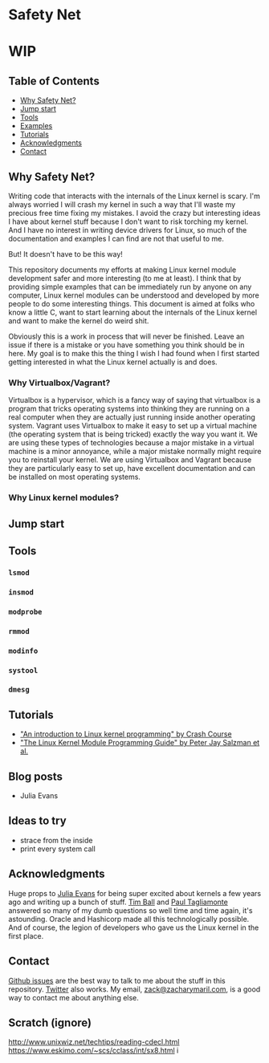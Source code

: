 # Safety Net
# WIP

## Table of Contents

* [Why Safety Net?](https://github.com/zmaril/safety-net#why-safety-net)
* [Jump start](https://github.com/zmaril/safety-net#jump-start)
* [Tools](https://github.com/zmaril/safety-net#tools)
* [Examples](https://github.com/zmaril/safety-net#examples)
* [Tutorials](https://github.com/zmaril/safety-net#tutorials)
* [Acknowledgments](https://github.com/zmaril/safety-net#acknowledgments)
* [Contact](https://github.com/zmaril/safety-net#tcontact)

## Why Safety Net?

Writing code that interacts with the internals of the Linux kernel is scary. I'm
always worried I will crash my kernel in such a way that I'll waste my precious
free time fixing my mistakes. I avoid the crazy but interesting ideas I have
about kernel stuff because I don't want to risk torching my kernel. And I have
no interest in writing device drivers for Linux, so much of the documentation
and examples I can find are not that useful to me.

But! It doesn't have to be this way! 

This repository documents my efforts at making Linux kernel module development
safer and more interesting (to me at least). I think that by providing simple
examples that can be immediately run by anyone on any computer, Linux kernel
modules can be understood and developed by more people to do some interesting
things. This document is aimed at folks who know a little C, want to start
learning about the internals of the Linux kernel and want to make the kernel do
weird shit.

Obviously this is a work in process that will never be finished. Leave an issue
if there is a mistake or you have something you think should be in here. My goal
is to make this the thing I wish I had found when I first started getting
interested in what the Linux kernel actually is and does.

### Why Virtualbox/Vagrant?

Virtualbox is a hypervisor, which is a fancy way of saying that virtualbox is a
program that tricks operating systems into thinking they are running on a real
computer when they are actually just running inside another operating system.
Vagrant uses Virtualbox to make it easy to set up a virtual machine (the
operating system that is being tricked) exactly the way you want it. We are
using these types of technologies because a major mistake in a virtual machine
is a minor annoyance, while a major mistake normally might require you to
reinstall your kernel. We are using Virtualbox and Vagrant because they are
particularly easy to set up, have excellent documentation and can be installed
on most operating systems.

### Why Linux kernel modules?

## Jump start

##  Tools

### `lsmod`

### `insmod`

### `modprobe`

### `rmmod`

### `modinfo`

### `systool`

### `dmesg`

## Tutorials

* ["An introduction to Linux kernel programming" by Crash Course](http://www.crashcourse.ca/introduction-linux-kernel-programming/introduction-linux-kernel-programming)
* ["The Linux Kernel Module Programming Guide" by Peter Jay Salzman et al.](http://www.tldp.org/LDP/lkmpg/2.6/html/index.html)

## Blog posts

* Julia Evans

## Ideas to try

* strace from the inside
* print every system call


## Acknowledgments

Huge props to [Julia Evans](http://jvns.ca/about/) for being super excited about
kernels a few years ago and writing up a bunch of stuff.
[Tim Ball](https://twitter.com/timball) and
[Paul Tagliamonte](https://twitter.com/paultag) answered so many of my dumb
questions so well time and time again, it's astounding. Oracle and Hashicorp
made all this technologically possible. And of course, the legion of developers
who gave us the Linux kernel in the first place.

## Contact

[Github issues](https://github.com/zmaril/safety-net/issues) are the best way to
talk to me about the stuff in this repository.
[Twitter](https://twitter.com/zackmaril) also works. My email,
[zack@zacharymaril.com](mailto:zack@zacharymaril.com), is a good way to contact
me about anything else.

## Scratch (ignore)
http://www.unixwiz.net/techtips/reading-cdecl.html
https://www.eskimo.com/~scs/cclass/int/sx8.html
i
